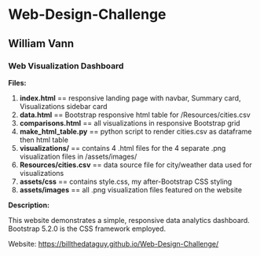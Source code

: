 # Web-Design-Challenge
## William Vann
### Web Visualization Dashboard

**Files:**

1. **index.html**           == responsive landing page with navbar, Summary card, Visualizations sidebar card
2. **data.html**            == Bootstrap responsive html table for /Resources/cities.csv
3. **comparisons.html**     == all visualizations in responsive Bootstrap grid 
4. **make_html_table.py**   == python script to render cities.csv as dataframe then html table 
5. **visualizations/**      == contains 4 .html files for the 4 separate .png visualization files in /assets/images/
6. **Resources/cities.csv** == data source file for city/weather data used for visualizations
7. **assets/css**           == contains style.css, my after-Bootstrap CSS styling
8. **assets/images**        == all .png visualization files featured on the website

**Description:**

This website demonstrates a simple, responsive data analytics dashboard. Bootstrap 5.2.0 is the CSS framework employed. 

Website: https://billthedataguy.github.io/Web-Design-Challenge/
